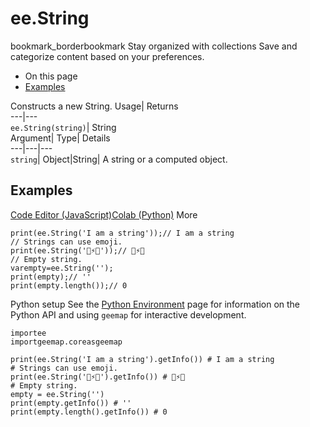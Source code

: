  
#  ee.String 
bookmark_borderbookmark Stay organized with collections  Save and categorize content based on your preferences.
  * On this page
  * [Examples](https://developers.google.com/earth-engine/apidocs/ee-string#examples)


Constructs a new String. 
Usage| Returns  
---|---  
`ee.String(string)`| String  
Argument| Type| Details  
---|---|---  
`string`| Object|String| A string or a computed object.  
## Examples
[Code Editor (JavaScript)](https://developers.google.com/earth-engine/apidocs/ee-string#code-editor-javascript-sample)[Colab (Python)](https://developers.google.com/earth-engine/apidocs/ee-string#colab-python-sample) More
```
print(ee.String('I am a string'));// I am a string
// Strings can use emoji.
print(ee.String('🧲⚡️👀'));// 🧲⚡️👀
// Empty string.
varempty=ee.String('');
print(empty);// ''
print(empty.length());// 0
```
Python setup
See the [ Python Environment](https://developers.google.com/earth-engine/guides/python_install) page for information on the Python API and using `geemap` for interactive development.
```
importee
importgeemap.coreasgeemap
```
```
print(ee.String('I am a string').getInfo()) # I am a string
# Strings can use emoji.
print(ee.String('🧲⚡️👀').getInfo()) # 🧲⚡️👀
# Empty string.
empty = ee.String('')
print(empty.getInfo()) # ''
print(empty.length().getInfo()) # 0
```

